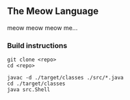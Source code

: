 
## The Meow Language

meow meow meow me...

### Build instructions

```
git clone <repo>
cd <repo>

javac -d ./target/classes ./src/*.java
cd ./target/classes
java src.Shell
```
